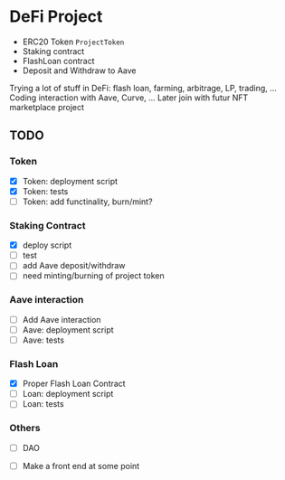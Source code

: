 # DeFi Project

- ERC20 Token `ProjectToken`
- Staking contract
- FlashLoan contract 
- Deposit and Withdraw to Aave 


Trying a lot of stuff in DeFi: flash loan, farming, arbitrage, LP, trading, ...
Coding interaction with Aave, Curve, ...
Later join with futur NFT marketplace project


## TODO

### Token
- [x] Token: deployment script
- [x] Token: tests
- [ ] Token: add functinality, burn/mint?

### Staking Contract
- [x] deploy script
- [ ] test
- [ ] add Aave deposit/withdraw
- [ ] need minting/burning of project token

### Aave interaction

- [ ] Add Aave interaction
- [ ] Aave: deployment script
- [ ] Aave: tests

### Flash Loan
- [x] Proper Flash Loan Contract
- [ ] Loan: deployment script
- [ ] Loan: tests

### Others
- [ ] DAO
- [ ] Make a front end at some point

